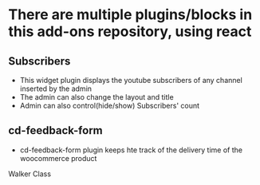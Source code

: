 # There are multiple plugins/blocks in this add-ons repository, using react

## Subscribers
- This widget plugin displays the youtube subscribers of any channel inserted by the admin
- The admin can also change the layout and title
- Admin can also control(hide/show) Subscribers' count

## cd-feedback-form
- cd-feedback-form plugin keeps hte track of the delivery time of the woocommerce product


Walker Class 
